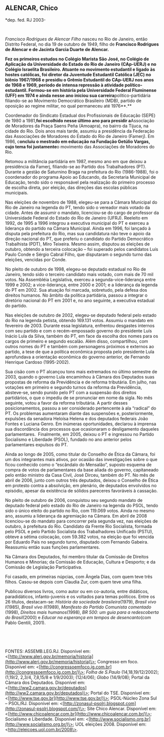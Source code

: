 ALENCAR, Chico
--------------

\*dep. fed. RJ 2003-

 

*Francisco Rodrigues de Alencar Filho* nasceu no Rio de Janeiro, então
Distrito Federal, no dia 19 de outubro de 1949, filho de **Francisco
Rodrigues de Alencar e de Jacinta Garcia Duarte de Alencar.**

**Fez os primeiros estudos no Colégio Marista São José, no Colégio de
Aplicação da Universidade do Estado do Rio de Janeiro (CAp-UERJ) e no
Colégio Israelita Brasileiro. Atuante no movimento estudantil e ligado
às hostes católicas, foi diretor da Juventude Estudantil Católica (JEC)
no biênio 1967/1968 e presidiu o Grêmio Estudantil do CAp-UERJ nos anos
de 1968 e 1969, período de intensa repressão à atividade
político-estudantil. Formou-se em história pela Universidade Federal
Fluminense (UFF) em 1974 e ainda nesse ano iniciou sua
carreira**político-partidária filiando-se ao Movimento Democrático
Brasileiro (MDB), partido de oposição ao regime militar, no qual
permaneceu até 1976**.**

Coordenador do Sindicato Estadual dos Profissionais de Educação (SEPE)
de 1980 a 1981,**foi escolhido nesse último ano para presidir
a**Associação de Moradores da Praça Saens Peña (Amoapra), no bairro da
Tijuca, na cidade do Rio. Dois anos mais tarde, assumiu a presidência da
Federação das Associações de Moradores do Estado do Rio de Janeiro
(Famerj). Em 1986, c**oncluiu o mestrado em educação na Fundação Getúlio
Vargas, cujo tema foi justamente**o movimento das Associações de
Moradores do Rio.

Retomou a militância partidária em 1987, mesmo ano em que deixou a
presidência da Famerj, filiando-se ao Partido dos Trabalhadores (PT).
Durante a gestão de Saturnino Braga na prefeitura do Rio (1986-1988),
foi o coordenador do programa Apoio ao Educando, da Secretaria Municipal
de Educação, tendo sido o responsável pela realização do primeiro
processo de escolha direta, por eleição, das direções das escolas
públicas municipais.

Nas eleições de novembro de 1988, elegeu-se para a Câmara Municipal do
Rio de Janeiro na legenda do PT, tendo sido o vereador mais votado da
cidade. Antes de assumir o mandato, licenciou-se do cargo de professor
da Universidade Federal do Estado do Rio de Janeiro (UFRJ). Reeleito em
1992, de 1995 a 1996 integrou a executiva municipal do PT e exerceu a
liderança do partido na Câmara Municipal. Ainda em 1996, foi lançado à
disputa pela prefeitura do Rio, mas sua candidatura não teve o apoio da
direção nacional do PT, que preferiu o candidato do Partido Democrático
Trabalhista (PDT), Miro Teixeira. Mesmo assim, disputou as eleições de
outubro, obtendo a terceira colocação – foi superado pelos candidatos
Luís Paulo Conde e Sérgio Cabral Filho, que disputaram o segundo turno
das eleições, vencidas por Conde.

No pleito de outubro de 1998, elegeu-se deputado estadual no Rio de
Janeiro, tendo sido o terceiro candidato mais votado, com mais de 70 mil
votos. Na Assembléia Legislativa, exerceu a segunda-vice-liderança entre
1999 e 2002; a vice-liderança, entre 2000 e 2001; e a liderança da
legenda do PT em 2002. Sua atuação foi marcada, sobretudo, pela defesa
dos direitos humanos. No âmbito da política partidária, passou a
integrar o diretório nacional do PT em 2001 e, no ano seguinte, a
executiva estadual do partido.

Nas eleições de outubro de 2002, elegeu-se deputado federal pelo estado
do Rio na legenda petista, obtendo 169.131 votos. Assumiu o mandato em
fevereiro de 2003. Durante essa legislatura, enfrentou desgastes
internos com seu partido e com o recém-empossado governo do presidente
Luís Inácio Lula da Silva, também do PT, em face da escolha dos nomes
para os cargos de primeiro e segundo escalão. Além disso, compartilhou,
com outros nomes do PT e também com personagens próximos e externos ao
partido, a tese de que a política econômica proposta pelo presidente
Lula aprofundava a orientação econômica do governo anterior, de Fernando
Henrique Cardoso (1995-2002).

Sua cisão com o PT alcançou tons mais extremados no último semestre de
2003, quando o governo Lula encaminhou à Câmara dos Deputados suas
propostas de reforma da Previdência e de reforma tributária. Em julho,
nas votações em primeiro e segundo turnos da reforma da Previdência,
absteve-se, sendo punido pelo PT com a suspensão dos direitos
partidários, o que o impediu de se pronunciar em nome da sigla. No mês
seguinte, votou a favor da reforma tributária. A partir desses
posicionamentos, passou a ser considerado pertencente à ala “radical” do
PT. Os problemas aumentaram diante das suspensões e, posteriormente,
expulsões da senadora Heloísa Helena e dos deputados federais João
Fontes e Luciana Genro. Em inúmeras oportunidades, declarou à imprensa
sua discordância dos processos que ocasionaram o desligamento daqueles
parlamentares.  Finalmente, em 2005, deixou o PT e ingressou no Partido
Socialismo e Liberdade (PSOL), fundado no ano anterior pelos
parlamentares expulsos do PT.

Ainda ao longo de 2005, como titular do Conselho de Ética da Câmara, foi
um dos integrantes mais ativos, por ocasião das investigações sobre o
que ficou conhecido como o “escândalo do Mensalão”, suposto esquema de
compra de votos de parlamentares da base aliada do governo, capitaneado
pelo então ministro da Casa Civil, José Dirceu, também do PT. No mês de
abril de 2006, junto com outros três deputados, deixou o Conselho de
Ética em protesto contra a absolvição, em plenário, de deputados
envolvidos no episódio, apesar da existência de sólidos pareceres
favoráveis à cassação.

No pleito de outubro de 2006, conquistou seu segundo mandato de deputado
federal pelo estado do Rio de Janeiro na legenda do PSOL, tendo sido o
único eleito do partido no Rio, com 119.069 votos. Ainda no mesmo ano,
assumiu a liderança da agremiação na Câmara. Em abril de 2008
licenciou-se do mandato para concorrer pela segunda vez, nas eleições de
outubro, à prefeitura do Rio. Candidato da Frente Rio Socialista,
formada pelo PSOL e pelo Partido Socialista dos Trabalhadores Unificado
(PSTU), obteve a sétima colocação, com 59.382 votos, na eleição que foi
vencida por Eduardo Pais no segundo turno, disputado com Fernando
Gabeira. Reassumiu então suas funções parlamentares.

Na Câmara dos Deputados, foi membro titular da Comissão de Direitos
Humanos e Minorias; da Comissão de Educação, Cultura e Desporto; e da
Comissão de Legislação Participativa.

Foi casado, em primeiras núpcias, com Ângela Dias, com quem teve três
filhos. Casou-se depois com Claudia Zur, com quem teve uma filha.

Publicou diversos livros, como autor ou em co-autoria, entre didáticos,
paradidáticos, infanto-juvenis e os voltados para temas políticos. Entre
os 26 títulos, destacam-se: *História da sociedade brasileira*(1979),
*Brasil vivo I*(1985), *Brasil vivo II*(1989), *Manifesto do Partido
Comunista comentado* (1998), *Direitos mais humanos*(1998), *BR 500: um
guia para a redescoberta do Brasil*(2000) e *Educar na esperança em
tempos de desencanto*(com Pablo Gentili, 2001).

 

 

FONTES: ASSEMB.LEG.RJ. Disponível em:
\<[http://www.alerj.gov.br/memoria/historia](http://www.alerj.gov.br/memoria/historia)\>;
Congresso em foco. Disponível em:
\<[http://congressoemfoco.ig.com.br](http://congressoemfoco.ig.com.br/)\>;
*Folha de S.Paulo* (14,18,19/12/2002); (1,19/2, 2,3/4, 7,8,15/8 e
1/9/2003); (12/4/06); *Globo* (14/9/08); Portal da Câmara dos Deputados.
Disponível em:
\<[http://ww2.camara.gov.br/deputados](http://ww2.camara.gov.br/deputados)\>;
Portal do TSE. Disponível em:
\<[http://www.tse.gov.br](http://www.tse.gov.br/)\>; PSOL-Núcleo Zona
Sul – PSOL/RJ. Disponível em:
\<[http://zonasul-psolrj.blogspot.com](http://zonasul-psolrj.blogspot.com/)\>;
Site Chico Alencar. Disponível em:
\<[http://www.chicoalencar.com.br](http://www.chicoalencar.com.br/)\>;
Socialismo e Liberdade. Disponível em:
\<[http://www.socialismo.org.br](http://www.socialismo.org.br/)\>; UOL
eleições 2008. Disponível em: \<http://eleicoes.uol.com.br/2008\>.

 
